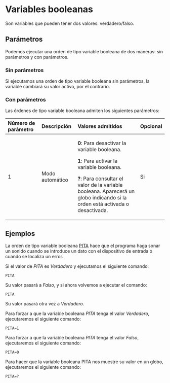 # Variables booleanas

Son variables que pueden tener dos valores: verdadero/falso.

## Parámetros

Podemos ejecutar una orden de tipo variable booleana de dos maneras: sin parámetros y con parámetros.

### Sin parámetros

Si ejecutamos una orden de tipo variable booleana sin parámetros, la variable cambiará su valor activo, por el contrario.

### Con parámetros

Las órdenes de tipo variable booleana admiten los siguientes parámetros:

<table>
  <thead>
    <tr>
      <th style="text-align:left">N&#xFA;mero de par&#xE1;metro</th>
      <th style="text-align:left">Descripci&#xF3;n</th>
      <th style="text-align:left">Valores admitidos</th>
      <th style="text-align:left">Opcional</th>
    </tr>
  </thead>
  <tbody>
    <tr>
      <td style="text-align:left">1</td>
      <td style="text-align:left">Modo autom&#xE1;tico</td>
      <td style="text-align:left">
        <p><b>0</b>: Para desactivar la variable booleana.</p>
        <p><b>1</b>: Para activar la variable booleana.</p>
        <p><b>?</b>: Para consultar el valor de la variable booleana. Aparecer&#xE1;
          un globo indicando si la orden est&#xE1; activada o desactivada.</p>
      </td>
      <td style="text-align:left">Si</td>
    </tr>
  </tbody>
</table>

## Ejemplos

La orden de tipo variable booleana [PITA](/digi3d-net/referencia/ventana-de-dibujo/variables/p/pita.md) hace que el programa haga sonar un sonido cuando se introduce un dato con el dispositivo de entrada o cuando se localiza un error.

Si el valor de _PITA_ es _Verdadero_ y ejecutamos el siguiente comando:

```text
PITA
```

Su valor pasará a _Falso_, y si ahora volvemos a ejecutar el comando:

```text
PITA
```

Su valor pasará otra vez a _Verdadero_.

Para forzar a que la variable booleana _PITA_ tenga el valor _Verdadero_, ejecutaremos el siguiente comando:

```text
PITA=1
```

Para forzar a que la variable booleana _PITA_ tenga el valor _Falso_, ejecutaremos el siguiente comando:

```text
PITA=0
```

Para hacer que la variable booleana PITA nos muestre su valor en un globo, ejecutaremos el siguiente comando:

```text
PITA=?
```

